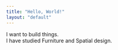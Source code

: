 ```yaml
---
title: "Hello, World!"
layout: "default"
---
```


I want to build things.  
I have studied Furniture and Spatial design.
